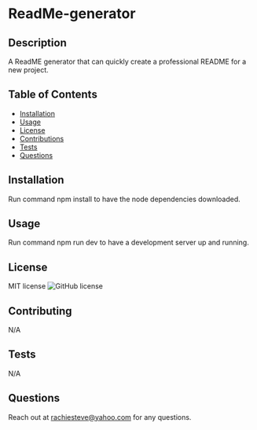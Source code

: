 # ReadMe-generator

## Description 
A ReadME generator that can quickly create a professional README for a 
new project.

## Table of Contents
- [Installation](#installation)
- [Usage](#usage)
- [License](#license)
- [Contributions](#contributions)
- [Tests](#tests)
- [Questions](#questions)

## Installation 
Run command npm install to have the node dependencies downloaded.

## Usage 
Run command npm run dev to have a development server up and running.

## License 
MIT license
![GitHub license](https://img.shields.io/badge/license-MIT-orange.svg)

## Contributing 
N/A

## Tests 
N/A

## Questions
Reach out at rachiesteve@yahoo.com for any questions.